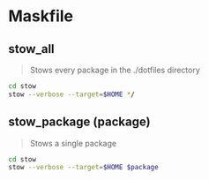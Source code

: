 # Maskfile

## stow_all

> Stows every package in the ./dotfiles directory

```sh
cd stow
stow --verbose --target=$HOME */
```

## stow_package (package)

> Stows a single package

```sh
cd stow
stow --verbose --target=$HOME $package
```

